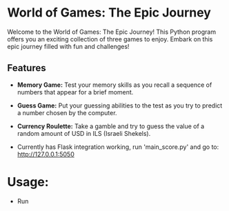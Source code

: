 # World of Games: The Epic Journey

Welcome to the World of Games: The Epic Journey! This Python program offers you an exciting collection of three games to enjoy. Embark on this epic journey filled with fun and challenges!

## Features

- **Memory Game:** Test your memory skills as you recall a sequence of numbers that appear for a brief moment.
  
- **Guess Game:** Put your guessing abilities to the test as you try to predict a number chosen by the computer.
  
- **Currency Roulette:** Take a gamble and try to guess the value of a random amount of USD in ILS (Israeli Shekels).

- Currently has Flask integration working, run 'main_score.py' and go to: http://127.0.0.1:5050

# Usage:
- Run 